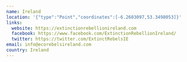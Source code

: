 ```yaml
---
name: Ireland
location: '{"type":"Point","coordinates":[-6.2603097,53.3498053]}'
links:
  website: https://extinctionrebellionireland.com
  facebook: https://www.facebook.com/ExtinctionRebellionIreland/
  twitter: https://twitter.com/ExtinctRebelsIE
email: info@ecorebelsireland.com
country: Ireland
---
```


